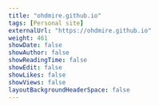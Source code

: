 ```yaml
---
title: "ohdmire.github.io"
tags: [Personal site]
externalUrl: "https://ohdmire.github.io"
weight: 461
showDate: false
showAuthor: false
showReadingTime: false
showEdit: false
showLikes: false
showViews: false
layoutBackgroundHeaderSpace: false
---
```

